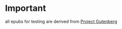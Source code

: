 # Important

all epubs for testing are derived from [Project Gutenberg](https://www.gutenberg.org/)

